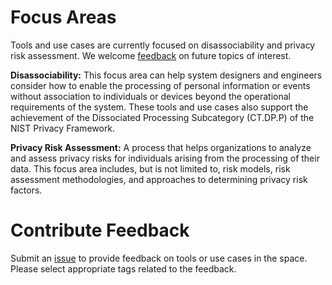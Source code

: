 # Focus Areas
Tools and use cases are currently focused on disassociability and privacy risk assessment. We welcome [feedback](mailto:collabspace@nist.gov) on future topics of interest.

**Disassociability:** This focus area can help system designers and engineers consider how to enable the processing of personal information or events without association to individuals or devices beyond the operational requirements of the system. These tools and use cases also support the achievement of the Dissociated Processing Subcategory (CT.DP.P) of the NIST Privacy Framework. 

**Privacy Risk Assessment:** A process that helps organizations to analyze and assess privacy risks for individuals arising from the processing of their data. This focus area includes, but is not limited to, risk models, risk assessment methodologies, and approaches to determining privacy risk factors.

# Contribute Feedback 

Submit an [issue](https://github.com/usnistgov/PrivacyEngCollabSpace/issues/new) to provide feedback on tools or use cases in the space. Please select appropriate tags related to the feedback. 
